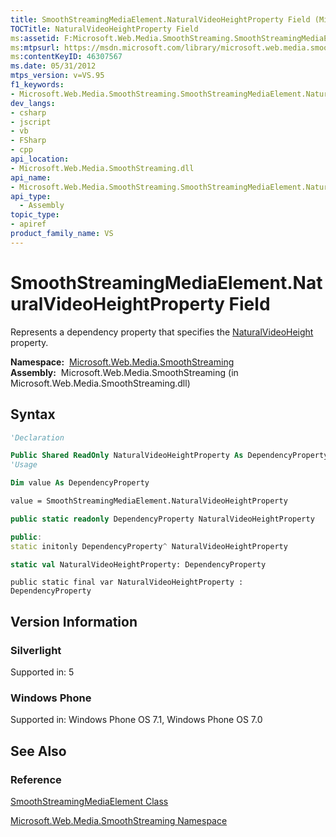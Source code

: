 ```yaml
---
title: SmoothStreamingMediaElement.NaturalVideoHeightProperty Field (Microsoft.Web.Media.SmoothStreaming)
TOCTitle: NaturalVideoHeightProperty Field
ms:assetid: F:Microsoft.Web.Media.SmoothStreaming.SmoothStreamingMediaElement.NaturalVideoHeightProperty
ms:mtpsurl: https://msdn.microsoft.com/library/microsoft.web.media.smoothstreaming.smoothstreamingmediaelement.naturalvideoheightproperty(v=VS.95)
ms:contentKeyID: 46307567
ms.date: 05/31/2012
mtps_version: v=VS.95
f1_keywords:
- Microsoft.Web.Media.SmoothStreaming.SmoothStreamingMediaElement.NaturalVideoHeightProperty
dev_langs:
- csharp
- jscript
- vb
- FSharp
- cpp
api_location:
- Microsoft.Web.Media.SmoothStreaming.dll
api_name:
- Microsoft.Web.Media.SmoothStreaming.SmoothStreamingMediaElement.NaturalVideoHeightProperty
api_type:
  - Assembly
topic_type:
- apiref
product_family_name: VS
---
```


# SmoothStreamingMediaElement.NaturalVideoHeightProperty Field

Represents a dependency property that specifies the [NaturalVideoHeight](smoothstreamingmediaelement-naturalvideoheight-property-microsoft-web-media-smoothstreaming_1.md) property.

**Namespace:**  [Microsoft.Web.Media.SmoothStreaming](microsoft-web-media-smoothstreaming-namespace_1.md)  
**Assembly:**  Microsoft.Web.Media.SmoothStreaming (in Microsoft.Web.Media.SmoothStreaming.dll)

## Syntax

```vb
'Declaration

Public Shared ReadOnly NaturalVideoHeightProperty As DependencyProperty
'Usage

Dim value As DependencyProperty

value = SmoothStreamingMediaElement.NaturalVideoHeightProperty
```

```csharp
public static readonly DependencyProperty NaturalVideoHeightProperty
```

```cpp
public:
static initonly DependencyProperty^ NaturalVideoHeightProperty
```

``` fsharp
static val NaturalVideoHeightProperty: DependencyProperty
```

```jscript
public static final var NaturalVideoHeightProperty : DependencyProperty
```

## Version Information

### Silverlight

Supported in: 5  

### Windows Phone

Supported in: Windows Phone OS 7.1, Windows Phone OS 7.0  

## See Also

### Reference

[SmoothStreamingMediaElement Class](smoothstreamingmediaelement-class-microsoft-web-media-smoothstreaming_1.md)

[Microsoft.Web.Media.SmoothStreaming Namespace](microsoft-web-media-smoothstreaming-namespace_1.md)

